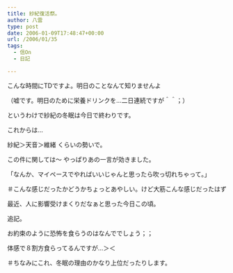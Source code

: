 ```yaml
---
title: 紗紀復活祭。
author: 八雲
type: post
date: 2006-01-09T17:48:47+00:00
url: /2006/01/35
tags:
  - 信On
  - 日記

---
```

こんな時間にTDですよ。明日のことなんて知りませんよ
  
（嘘です。明日のために栄養ドリンクを…二日連続ですが＾＾；）

というわけで紗紀の冬眠は今日で終わりです。
  
これからは…
  
紗紀＞天音＞維緒 くらいの勢いで。

この件に関しては～ やっぱりあの一言が効きました。
  
「なんか、マイペースでやればいいじゃんと思ったら吹っ切れちゃって。」
  
＃こんな感じだったかどうかちょっとあやしい。けど大筋こんな感じだったはず

最近、人に影響受けまくりだなぁと思った今日この頃。

追記。
  
お約束のように恐怖を食らうのはなんででしょう；；
  
体感で８割方食らってるんですが…＞＜
  
＃ちなみにこれ、冬眠の理由のかなり上位だったりします。
